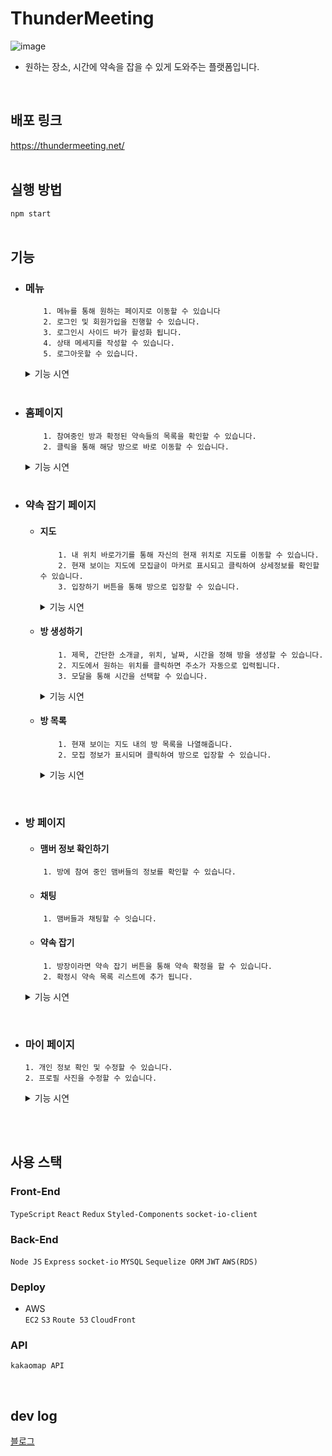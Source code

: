 # ThunderMeeting
![image](https://user-images.githubusercontent.com/79837001/182592072-4b6afe80-4047-4113-9d8d-8f25d3db377b.png)
- 원하는 장소, 시간에 약속을 잡을 수 있게 도와주는 플랫폼입니다.
<br/>

## 배포 링크
https://thundermeeting.net/
<br/>
<br/>

## 실행 방법
```npm start```
<br/>
<br/>

## 기능
- ### 메뉴
    ```
        1. 메뉴를 통해 원하는 페이지로 이동할 수 있습니다
        2. 로그인 및 회원가입을 진행할 수 있습니다.
        3. 로그인시 사이드 바가 활성화 됩니다.
        4. 상태 메세지를 작성할 수 있습니다.
        5. 로그아웃할 수 있습니다.
    ```
  <details>
   <summary>기능 시연</summary>

  </details>    
    <br/>

- ### 홈페이지
    ```
        1. 참여중인 방과 확정된 약속들의 목록을 확인할 수 있습니다.
        2. 클릭을 통해 해당 방으로 바로 이동할 수 있습니다.
    ```
  <details>
   <summary>기능 시연</summary>

  </details>    
    <br/>

- ### 약속 잡기 페이지
  - #### 지도
    ```
        1. 내 위치 바로가기를 통해 자신의 현재 위치로 지도를 이동할 수 있습니다.
        2. 현재 보이는 지도에 모집글이 마커로 표시되고 클릭하여 상세정보를 확인할 수 있습니다.
        3. 입장하기 버튼을 통해 방으로 입장할 수 있습니다.
    ```
      <details>
       <summary>기능 시연</summary>

      </details>    

  - #### 방 생성하기
    ```
        1. 제목, 간단한 소개글, 위치, 날짜, 시간을 정해 방을 생성할 수 있습니다.
        2. 지도에서 원하는 위치를 클릭하면 주소가 자동으로 입력됩니다.
        3. 모달을 통해 시간을 선택할 수 있습니다.
    ```
      <details>
       <summary>기능 시연</summary>

      </details>    

  - #### 방 목록
    ```
        1. 현재 보이는 지도 내의 방 목록을 나열해줍니다.
        2. 모집 정보가 표시되며 클릭하여 방으로 입장할 수 있습니다.
    ```
      <details>
       <summary>기능 시연</summary>

      </details>    
<br/>

- ### 방 페이지

    - #### 맴버 정보 확인하기
    ```
        1. 방에 참여 중인 맴버들의 정보를 확인할 수 있습니다.
    ```
    - #### 채팅
    ```
        1. 맴버들과 채팅할 수 잇습니다.
    ```
    - #### 약속 잡기
    ```
        1. 방장이라면 약속 잡기 버튼을 통해 약속 확정을 할 수 있습니다.
        2. 확정시 약속 목록 리스트에 추가 됩니다.
    ```
  <details>
   <summary>기능 시연</summary>

  </details>    
<br/>

- ### 마이 페이지
    ```
    1. 개인 정보 확인 및 수정할 수 있습니다.
    2. 프로필 사진을 수정할 수 있습니다.
    ```
  <details>
   <summary>기능 시연</summary>

  </details>    
<br/>



 
<br/>

## 사용 스택
### Front-End
`TypeScript`
`React`
`Redux`
`Styled-Components`
`socket-io-client`

### Back-End
`Node JS`
`Express`
`socket-io`
`MYSQL`
`Sequelize ORM`
`JWT`
`AWS(RDS)`

### Deploy
- AWS  
`EC2`
`S3`
`Route 53`
`CloudFront`

### API
`kakaomap API`

 
<br/>

## dev log
[블로그 ](https://pinnate-tortoise-471.notion.site/ThunderMeeting-016aa98e2e684fd8a6aeb12539a8f7fa)
